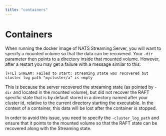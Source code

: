 ```yaml
---
title: "containers"
---
```

# Containers

When running the docker image of NATS Streaming Server, you will want to specify a mounted volume so that the data can be recovered. Your `-dir` parameter then points to a directory inside that mounted volume. However, after a restart you may get a failure with a message similar to this:

```text
[FTL] STREAM: Failed to start: streaming state was recovered but cluster log path "mycluster/a" is empty
```

This is because the server recovered the streaming state \(as pointed by `-dir` and located in the mounted volume\), but did not recover the RAFT specific state that is by default stored in a directory named after your cluster id, relative to the current directory starting the executable. In the context of a container, this data will be lost after the container is stopped.

In order to avoid this issue, you need to specify the `-cluster_log_path` and ensure that it points to the mounted volume so that the RAFT state can be recovered along with the Streaming state.

